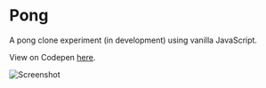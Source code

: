 # Pong
A pong clone experiment (in development) using vanilla JavaScript.

View on Codepen [here](https://codepen.io/denismcdonald/full/JvaBNM/).

![Screenshot](https://github.com/denismcdonald/Pong/blob/master/Capture.JPG)
